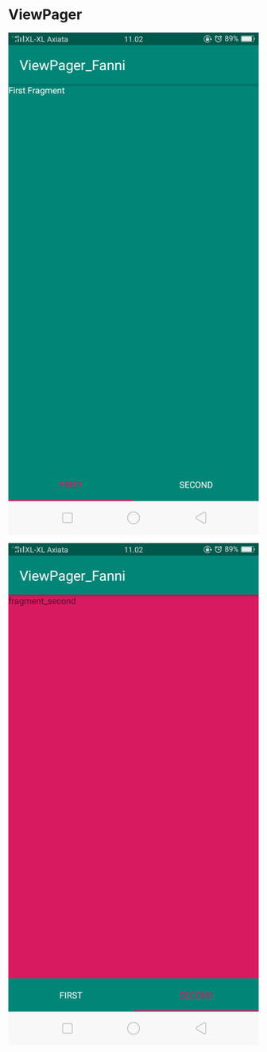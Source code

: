 # ViewPager
![alt enter](https://github.com/fanniyuliani08/ViewPager/blob/master/1.png)

![alt enter](https://github.com/fanniyuliani08/ViewPager/blob/master/2.png)
